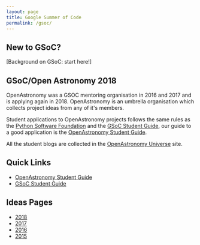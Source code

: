 ```yaml
---
layout: page
title: Google Summer of Code
permalink: /gsoc/
---
```


## New to GSoC? 
 
[Background on GSoC: start here!]

## GSoC/Open Astronomy 2018

OpenAstronomy was a GSOC mentoring organisation in 2016 and 2017 and is applying again
in 2018. OpenAstronomy is an umbrella organisation which collects project ideas
from any of it's members.

Student applications to OpenAstronomy projects follows the same
rules as the [Python Software Foundation] and the [GSoC Student Guide], our guide to a good application is the [OpenAstronomy Student Guide].

All the student blogs are collected in the [OpenAstronomy Universe] site.

## Quick Links

* [OpenAstronomy Student Guide]
* [GSoC Student Guide]

## Ideas Pages

* [2018](/gsoc/gsoc2018/)
* [2017](/gsoc/gsoc2017/)
* [2016](/gsoc/gsoc2016/ideas.html)
* [2015](/gsoc/gsoc2015/ideas.html)



[OpenAstronomy Student Guide]: /gsoc/student_guidelines.html
[Python Software Foundation]: https://wiki.python.org/moin/SummerOfCode/2016
[GSoC Student Guide]: http://en.flossmanuals.net/GSoCStudentGuide/
[OpenAstronomy Universe]: http://openastronomy.org/Universe_OA/
